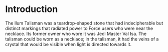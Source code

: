 # Introduction

The Ilum Talisman was a teardrop-shaped stone that had indecipherable but distinct markings that radiated power to Force users who were near the necklace.
Its former owner who wore it was Jedi Master Val Isa.
The talisman could be worn as a necklace; in the talisman, it had the veins of a crystal that would be visible when light is directed towards it.
